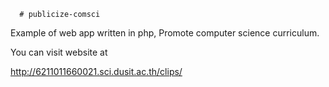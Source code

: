       # publicize-comsci
Example of web  app written in php, Promote computer science curriculum.

You can visit website at

http://6211011660021.sci.dusit.ac.th/clips/

